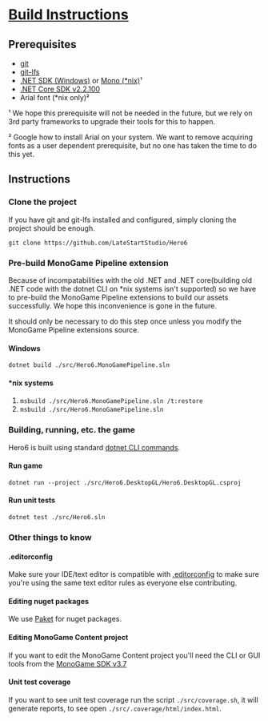 # [Build Instructions](https://github.com/LateStartStudio/Hero6/blob/master/docs/BUILD-INSTRUCTIONS.md)

## Prerequisites

* [git](https://git-scm.com/)
* [git-lfs](https://git-lfs.github.com/)
* [.NET SDK (Windows)](https://dotnet.microsoft.com/download/visual-studio-sdks) or [Mono (*nix)](https://www.mono-project.com/)¹
* [.NET Core SDK v2.2.100](https://dotnet.microsoft.com/download/dotnet-core/2.2)
* Arial font (*nix only)²

¹ We hope this prerequisite will not be needed in the future, but we rely on 3rd party frameworks to upgrade their tools for this to happen.

² Google how to install Arial on your system. We want to remove acquiring fonts as a user dependent prerequisite, but no one has taken the time to do this yet.

## Instructions

### Clone the project

If you have git and git-lfs installed and configured, simply cloning the project should be enough.

`git clone https://github.com/LateStartStudio/Hero6`

### Pre-build MonoGame Pipeline extension

Because of incompatabilities with the old .NET and .NET core(building old .NET code with the dotnet CLI on *nix systems isn't supported) so we have to pre-build the MonoGame Pipeline extensions to build our assets successfully. We hope this inconvenience is gone in the future.

It should only be necessary to do this step once unless you modify the MonoGame Pipeline extensions source.

#### Windows

`dotnet build ./src/Hero6.MonoGamePipeline.sln`

#### *nix systems

1. `msbuild ./src/Hero6.MonoGamePipeline.sln /t:restore`
2. `msbuild ./src/Hero6.MonoGamePipeline.sln`

### Building, running, etc. the game

Hero6 is built using standard [dotnet CLI commands](https://docs.microsoft.com/en-us/dotnet/core/tools/?tabs=netcore2x).

#### Run game

`dotnet run --project ./src/Hero6.DesktopGL/Hero6.DesktopGL.csproj`

#### Run unit tests

`dotnet test ./src/Hero6.sln`

### Other things to know

#### .editorconfig

Make sure your IDE/text editor is compatible with [.editorconfig](https://editorconfig.org/) to make sure you're using the same text editor rules as everyone else contributing.

#### Editing nuget packages

We use [Paket](https://fsprojects.github.io/Paket/) for nuget packages.

#### Editing MonoGame Content project

If you want to edit the MonoGame Content project you'll need the CLI or GUI tools from the [MonoGame SDK v3.7](http://community.monogame.net/t/monogame-3-7-release/10971)

#### Unit test coverage

If you want to see unit test coverage run the script `./src/coverage.sh`, it will generate reports, to see open `./src/.coverage/html/index.html`.
